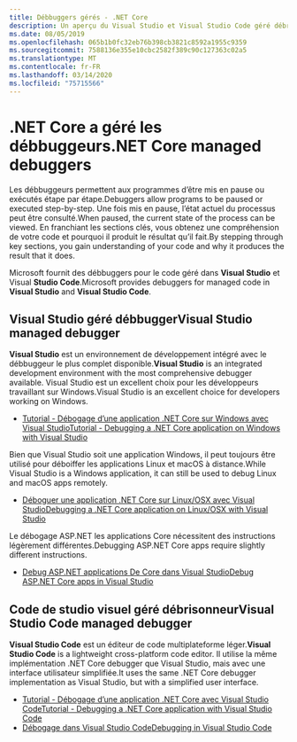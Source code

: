 ```yaml
---
title: Débbuggers gérés - .NET Core
description: Un aperçu du Visual Studio et Visual Studio Code géré débrilleurs.
ms.date: 08/05/2019
ms.openlocfilehash: 065b1b0fc32eb76b398cb3821c8592a1955c9359
ms.sourcegitcommit: 7588136e355e10cbc2582f389c90c127363c02a5
ms.translationtype: MT
ms.contentlocale: fr-FR
ms.lasthandoff: 03/14/2020
ms.locfileid: "75715566"
---
```

# <a name="net-core-managed-debuggers"></a><span data-ttu-id="257f5-103">.NET Core a géré les débbuggeurs</span><span class="sxs-lookup"><span data-stu-id="257f5-103">.NET Core managed debuggers</span></span>

<span data-ttu-id="257f5-104">Les débbuggeurs permettent aux programmes d’être mis en pause ou exécutés étape par étape.</span><span class="sxs-lookup"><span data-stu-id="257f5-104">Debuggers allow programs to be paused or executed step-by-step.</span></span> <span data-ttu-id="257f5-105">Une fois mis en pause, l’état actuel du processus peut être consulté.</span><span class="sxs-lookup"><span data-stu-id="257f5-105">When paused, the current state of the process can be viewed.</span></span> <span data-ttu-id="257f5-106">En franchiant les sections clés, vous obtenez une compréhension de votre code et pourquoi il produit le résultat qu’il fait.</span><span class="sxs-lookup"><span data-stu-id="257f5-106">By stepping through key sections, you gain understanding of your code and why it produces the result that it does.</span></span>

<span data-ttu-id="257f5-107">Microsoft fournit des débbuggers pour le code géré dans **Visual Studio** et Visual **Studio Code**.</span><span class="sxs-lookup"><span data-stu-id="257f5-107">Microsoft provides debuggers for managed code in **Visual Studio** and **Visual Studio Code**.</span></span>

## <a name="visual-studio-managed-debugger"></a><span data-ttu-id="257f5-108">Visual Studio géré débbugger</span><span class="sxs-lookup"><span data-stu-id="257f5-108">Visual Studio managed debugger</span></span>

<span data-ttu-id="257f5-109">**Visual Studio** est un environnement de développement intégré avec le débbuggeur le plus complet disponible.</span><span class="sxs-lookup"><span data-stu-id="257f5-109">**Visual Studio** is an integrated development environment with the most comprehensive debugger available.</span></span> <span data-ttu-id="257f5-110">Visual Studio est un excellent choix pour les développeurs travaillant sur Windows.</span><span class="sxs-lookup"><span data-stu-id="257f5-110">Visual Studio is an excellent choice for developers working on Windows.</span></span>

- [<span data-ttu-id="257f5-111">Tutorial - Débogage d’une application .NET Core sur Windows avec Visual Studio</span><span class="sxs-lookup"><span data-stu-id="257f5-111">Tutorial - Debugging a .NET Core application on Windows with Visual Studio</span></span>](../tutorials/debugging-with-visual-studio.md)

<span data-ttu-id="257f5-112">Bien que Visual Studio soit une application Windows, il peut toujours être utilisé pour déboiffer les applications Linux et macOS à distance.</span><span class="sxs-lookup"><span data-stu-id="257f5-112">While Visual Studio is a Windows application, it can still be used to debug Linux and macOS apps remotely.</span></span>

- [<span data-ttu-id="257f5-113">Déboguer une application .NET Core sur Linux/OSX avec Visual Studio</span><span class="sxs-lookup"><span data-stu-id="257f5-113">Debugging a .NET Core application on Linux/OSX with Visual Studio</span></span>](https://github.com/Microsoft/MIEngine/wiki/Offroad-Debugging-of-.NET-Core-on-Linux---OSX-from-Visual-Studio)

 <span data-ttu-id="257f5-114">Le débogage ASP.NET les applications Core nécessitent des instructions légèrement différentes.</span><span class="sxs-lookup"><span data-stu-id="257f5-114">Debugging ASP.NET Core apps require slightly different instructions.</span></span>

- [<span data-ttu-id="257f5-115">Debug ASP.NET applications De Core dans Visual Studio</span><span class="sxs-lookup"><span data-stu-id="257f5-115">Debug ASP.NET Core apps in Visual Studio</span></span>](/visualstudio/debugger/how-to-enable-debugging-for-aspnet-applications#debug-aspnet-core-apps)

## <a name="visual-studio-code-managed-debugger"></a><span data-ttu-id="257f5-116">Code de studio visuel géré débrisonneur</span><span class="sxs-lookup"><span data-stu-id="257f5-116">Visual Studio Code managed debugger</span></span>

<span data-ttu-id="257f5-117">**Visual Studio Code** est un éditeur de code multiplateforme léger.</span><span class="sxs-lookup"><span data-stu-id="257f5-117">**Visual Studio Code** is a lightweight cross-platform code editor.</span></span> <span data-ttu-id="257f5-118">Il utilise la même implémentation .NET Core debugger que Visual Studio, mais avec une interface utilisateur simplifiée.</span><span class="sxs-lookup"><span data-stu-id="257f5-118">It uses the same .NET Core debugger implementation as Visual Studio, but with a simplified user interface.</span></span>

- [<span data-ttu-id="257f5-119">Tutorial - Débogage d’une application .NET Core avec Visual Studio Code</span><span class="sxs-lookup"><span data-stu-id="257f5-119">Tutorial - Debugging a .NET Core application with Visual Studio Code</span></span>](../tutorials/with-visual-studio-code.md#debug)
- [<span data-ttu-id="257f5-120">Débogage dans Visual Studio Code</span><span class="sxs-lookup"><span data-stu-id="257f5-120">Debugging in Visual Studio Code</span></span>](https://code.visualstudio.com/docs/editor/debugging)
